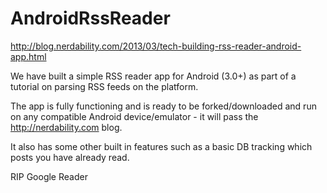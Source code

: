 AndroidRssReader
================
http://blog.nerdability.com/2013/03/tech-building-rss-reader-android-app.html

We have built a simple RSS reader app for Android (3.0+) as part of a tutorial on parsing RSS feeds on the platform. 

The app is fully functioning and is ready to be forked/downloaded and run on any compatible Android device/emulator - it will pass the http://nerdability.com blog.

It also has some other built in features such as a basic DB tracking which posts you have already read.


RIP Google Reader